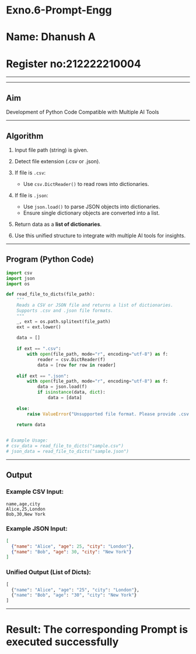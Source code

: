 # Exno.6-Prompt-Engg
# Name: Dhanush A
# Register no:212222210004



---

---

## **Aim**

Development of Python Code Compatible with Multiple AI Tools

---

## **Algorithm**

1. Input file path (string) is given.
2. Detect file extension (.csv or .json).
3. If file is `.csv`:

   * Use `csv.DictReader()` to read rows into dictionaries.
4. If file is `.json`:

   * Use `json.load()` to parse JSON objects into dictionaries.
   * Ensure single dictionary objects are converted into a list.
5. Return data as a **list of dictionaries**.
6. Use this unified structure to integrate with multiple AI tools for insights.

---

## **Program (Python Code)**

```python
import csv
import json
import os

def read_file_to_dicts(file_path):
    """
    Reads a CSV or JSON file and returns a list of dictionaries.
    Supports .csv and .json file formats.
    """
    _, ext = os.path.splitext(file_path)
    ext = ext.lower()
    
    data = []
    
    if ext == ".csv":
        with open(file_path, mode="r", encoding="utf-8") as f:
            reader = csv.DictReader(f)
            data = [row for row in reader]
            
    elif ext == ".json":
        with open(file_path, mode="r", encoding="utf-8") as f:
            data = json.load(f)
            if isinstance(data, dict):
                data = [data]
    
    else:
        raise ValueError("Unsupported file format. Please provide .csv or .json")
    
    return data


# Example Usage:
# csv_data = read_file_to_dicts("sample.csv")
# json_data = read_file_to_dicts("sample.json")
```

---

## **Output**

### **Example CSV Input:**

```
name,age,city
Alice,25,London
Bob,30,New York
```

### **Example JSON Input:**

```json
[
  {"name": "Alice", "age": 25, "city": "London"},
  {"name": "Bob", "age": 30, "city": "New York"}
]
```

### **Unified Output (List of Dicts):**

```python
[
  {"name": "Alice", "age": "25", "city": "London"},
  {"name": "Bob", "age": "30", "city": "New York"}
]
```

---






# Result: The corresponding Prompt is executed successfully
